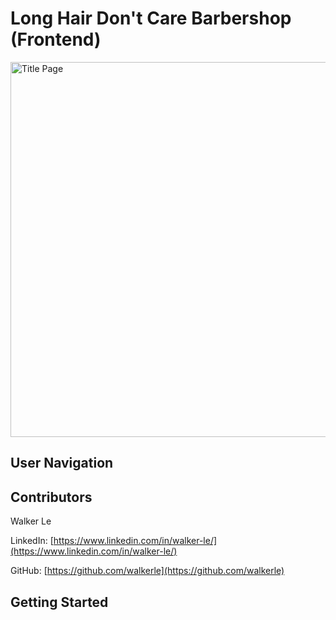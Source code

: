 # Long Hair Don't Care Barbershop (Frontend)

<p><img src="" alt="Title Page" width="600px" margin="auto"></p>

## User Navigation

## Contributors

Walker Le

LinkedIn: [https://www.linkedin.com/in/walker-le/](https://www.linkedin.com/in/walker-le/)

GitHub: [https://github.com/walkerle](https://github.com/walkerle)

## Getting Started
